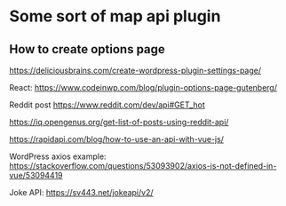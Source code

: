 # Some sort of map api plugin



## How to create options page
https://deliciousbrains.com/create-wordpress-plugin-settings-page/

React: https://www.codeinwp.com/blog/plugin-options-page-gutenberg/

Reddit post
https://www.reddit.com/dev/api#GET_hot

https://iq.opengenus.org/get-list-of-posts-using-reddit-api/

https://rapidapi.com/blog/how-to-use-an-api-with-vue-js/


WordPress axios example: 
https://stackoverflow.com/questions/53093902/axios-is-not-defined-in-vue/53094419

Joke API: 
https://sv443.net/jokeapi/v2/
